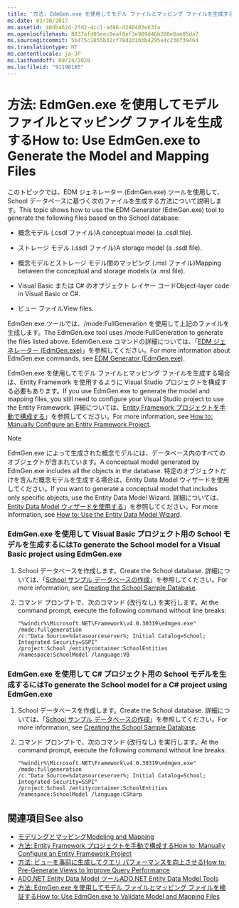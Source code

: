 ```yaml
---
title: '方法: EdmGen.exe を使用してモデル ファイルとマッピング ファイルを生成する'
ms.date: 03/30/2017
ms.assetid: 40db462d-2fd2-4cc1-ad86-d280403e63fa
ms.openlocfilehash: 8837afd05eec0eaf8ef3e909d46b280e8ae05da7
ms.sourcegitcommit: 5b475c1855b32cf78d2d1bbb4295e4c236f39464
ms.translationtype: HT
ms.contentlocale: ja-JP
ms.lasthandoff: 09/24/2020
ms.locfileid: "91198185"
---
```

# <a name="how-to-use-edmgenexe-to-generate-the-model-and-mapping-files"></a><span data-ttu-id="0142b-102">方法: EdmGen.exe を使用してモデル ファイルとマッピング ファイルを生成する</span><span class="sxs-lookup"><span data-stu-id="0142b-102">How to: Use EdmGen.exe to Generate the Model and Mapping Files</span></span>

<span data-ttu-id="0142b-103">このトピックでは、EDM ジェネレーター (EdmGen.exe) ツールを使用して、School データベースに基づく次のファイルを生成する方法について説明します。</span><span class="sxs-lookup"><span data-stu-id="0142b-103">This topic shows how to use the EDM Generator (EdmGen.exe) tool to generate the following files based on the School database:</span></span>  
  
- <span data-ttu-id="0142b-104">概念モデル (.csdl ファイル)</span><span class="sxs-lookup"><span data-stu-id="0142b-104">A conceptual model (a .csdl file).</span></span>  
  
- <span data-ttu-id="0142b-105">ストレージ モデル (.ssdl ファイル)</span><span class="sxs-lookup"><span data-stu-id="0142b-105">A storage model (a .ssdl file).</span></span>  
  
- <span data-ttu-id="0142b-106">概念モデルとストレージ モデル間のマッピング (.msl ファイル)</span><span class="sxs-lookup"><span data-stu-id="0142b-106">Mapping between the conceptual and storage models (a .msl file).</span></span>  
  
- <span data-ttu-id="0142b-107">Visual Basic または C# のオブジェクト レイヤー コード</span><span class="sxs-lookup"><span data-stu-id="0142b-107">Object-layer code in Visual Basic or C#.</span></span>  
  
- <span data-ttu-id="0142b-108">ビュー ファイル</span><span class="sxs-lookup"><span data-stu-id="0142b-108">View files.</span></span>  
  
 <span data-ttu-id="0142b-109">EdmGen.exe ツールでは、/mode:FullGeneration を使用して上記のファイルを生成します。</span><span class="sxs-lookup"><span data-stu-id="0142b-109">The EdmGen.exe tool uses /mode:FullGeneration to generate the files listed above.</span></span> <span data-ttu-id="0142b-110">EdemGen.exe コマンドの詳細については、「[EDM ジェネレーター (EdmGen.exe)](edm-generator-edmgen-exe.md)」を参照してください。</span><span class="sxs-lookup"><span data-stu-id="0142b-110">For more information about EdmGen.exe commands, see [EDM Generator (EdmGen.exe)](edm-generator-edmgen-exe.md).</span></span>  
  
 <span data-ttu-id="0142b-111">EdmGen.exe を使用してモデル ファイルとマッピング ファイルを生成する場合は、Entity Framework を使用するように Visual Studio プロジェクトを構成する必要もあります。</span><span class="sxs-lookup"><span data-stu-id="0142b-111">If you use EdmGen.exe to generate the model and mapping files, you still need to configure your Visual Studio project to use the Entity Framework.</span></span> <span data-ttu-id="0142b-112">詳細については、[Entity Framework プロジェクトを手動で構成する](/previous-versions/dotnet/netframework-4.0/bb738546(v=vs.100))」を参照してください。</span><span class="sxs-lookup"><span data-stu-id="0142b-112">For more information, see [How to: Manually Configure an Entity Framework Project](/previous-versions/dotnet/netframework-4.0/bb738546(v=vs.100)).</span></span>  
  
> [!NOTE]
> <span data-ttu-id="0142b-113">EdmGen.exe によって生成された概念モデルには、データベース内のすべてのオブジェクトが含まれています。</span><span class="sxs-lookup"><span data-stu-id="0142b-113">A conceptual model generated by EdmGen.exe includes all the objects in the database.</span></span> <span data-ttu-id="0142b-114">特定のオブジェクトだけを含んだ概念モデルを生成する場合は、Entity Data Model ウィザードを使用してください。</span><span class="sxs-lookup"><span data-stu-id="0142b-114">If you want to generate a conceptual model that includes only specific objects, use the Entity Data Model Wizard.</span></span> <span data-ttu-id="0142b-115">詳細については、[Entity Data Model ウィザードを使用する](/previous-versions/dotnet/netframework-4.0/bb738677(v=vs.100))」を参照してください。</span><span class="sxs-lookup"><span data-stu-id="0142b-115">For more information, see [How to: Use the Entity Data Model Wizard](/previous-versions/dotnet/netframework-4.0/bb738677(v=vs.100)).</span></span>  
  
### <a name="to-generate-the-school-model-for-a-visual-basic-project-using-edmgenexe"></a><span data-ttu-id="0142b-116">EdmGen.exe を使用して Visual Basic プロジェクト用の School モデルを生成するには</span><span class="sxs-lookup"><span data-stu-id="0142b-116">To generate the School model for a Visual Basic project using EdmGen.exe</span></span>  
  
1. <span data-ttu-id="0142b-117">School データベースを作成します。</span><span class="sxs-lookup"><span data-stu-id="0142b-117">Create the School database.</span></span> <span data-ttu-id="0142b-118">詳細については、「[School サンプル データベースの作成](/previous-versions/dotnet/netframework-4.0/bb399731(v=vs.100))」を参照してください。</span><span class="sxs-lookup"><span data-stu-id="0142b-118">For more information, see [Creating the School Sample Database](/previous-versions/dotnet/netframework-4.0/bb399731(v=vs.100)).</span></span>  
  
2. <span data-ttu-id="0142b-119">コマンド プロンプトで、次のコマンド (改行なし) を実行します。</span><span class="sxs-lookup"><span data-stu-id="0142b-119">At the command prompt, execute the following command without line breaks:</span></span>  
  
    ```console  
    "%windir%\Microsoft.NET\Framework\v4.0.30319\edmgen.exe" /mode:fullgeneration
    /c:"Data Source=%datasourceserver%; Initial Catalog=School; Integrated Security=SSPI"
    /project:School /entitycontainer:SchoolEntities /namespace:SchoolModel /language:VB  
    ```  
  
### <a name="to-generate-the-school-model-for-a-c-project-using-edmgenexe"></a><span data-ttu-id="0142b-120">EdmGen.exe を使用して C# プロジェクト用の School モデルを生成するには</span><span class="sxs-lookup"><span data-stu-id="0142b-120">To generate the School model for a C# project using EdmGen.exe</span></span>  
  
1. <span data-ttu-id="0142b-121">School データベースを作成します。</span><span class="sxs-lookup"><span data-stu-id="0142b-121">Create the School database.</span></span> <span data-ttu-id="0142b-122">詳細については、「[School サンプル データベースの作成](/previous-versions/dotnet/netframework-4.0/bb399731(v=vs.100))」を参照してください。</span><span class="sxs-lookup"><span data-stu-id="0142b-122">For more information, see [Creating the School Sample Database](/previous-versions/dotnet/netframework-4.0/bb399731(v=vs.100)).</span></span>  
  
2. <span data-ttu-id="0142b-123">コマンド プロンプトで、次のコマンド (改行なし) を実行します。</span><span class="sxs-lookup"><span data-stu-id="0142b-123">At the command prompt, execute the following command without line breaks:</span></span>  
  
    ```console  
    "%windir%\Microsoft.NET\Framework\v4.0.30319\edmgen.exe" /mode:fullgeneration
    /c:"Data Source=%datasourceserver%; Initial Catalog=School; Integrated Security=SSPI"
    /project:School /entitycontainer:SchoolEntities /namespace:SchoolModel /language:CSharp  
    ```  
  
## <a name="see-also"></a><span data-ttu-id="0142b-124">関連項目</span><span class="sxs-lookup"><span data-stu-id="0142b-124">See also</span></span>

- [<span data-ttu-id="0142b-125">モデリングとマッピング</span><span class="sxs-lookup"><span data-stu-id="0142b-125">Modeling and Mapping</span></span>](modeling-and-mapping.md)
- <span data-ttu-id="0142b-126">[方法: Entity Framework プロジェクトを手動で構成する](/previous-versions/dotnet/netframework-4.0/bb738546(v=vs.100))</span><span class="sxs-lookup"><span data-stu-id="0142b-126">[How to: Manually Configure an Entity Framework Project](/previous-versions/dotnet/netframework-4.0/bb738546(v=vs.100))</span></span>
- <span data-ttu-id="0142b-127">[方法: ビューを事前に生成してクエリ パフォーマンスを向上させる](/previous-versions/dotnet/netframework-4.0/bb896240(v=vs.100))</span><span class="sxs-lookup"><span data-stu-id="0142b-127">[How to: Pre-Generate Views to Improve Query Performance](/previous-versions/dotnet/netframework-4.0/bb896240(v=vs.100))</span></span>
- <span data-ttu-id="0142b-128">[ADO.NET Entity Data Model ツール](/previous-versions/dotnet/netframework-4.0/bb399249(v=vs.100))</span><span class="sxs-lookup"><span data-stu-id="0142b-128">[ADO.NET Entity Data Model Tools](/previous-versions/dotnet/netframework-4.0/bb399249(v=vs.100))</span></span>
- [<span data-ttu-id="0142b-129">方法: EdmGen.exe を使用してモデル ファイルとマッピング ファイルを検証する</span><span class="sxs-lookup"><span data-stu-id="0142b-129">How to: Use EdmGen.exe to Validate Model and Mapping Files</span></span>](how-to-use-edmgen-exe-to-validate-model-and-mapping-files.md)
